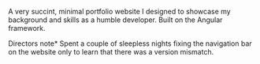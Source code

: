 A very succint, minimal portfolio website I designed to showcase my background and skills as a humble developer.
Built on the Angular framework. 

Directors note*
Spent a couple of sleepless nights fixing the navigation bar on the website only to learn that there was a version mismatch. 
